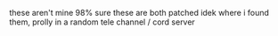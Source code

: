 these aren't mine
98% sure these are both patched
idek where i found them, prolly in a random tele channel / cord server
